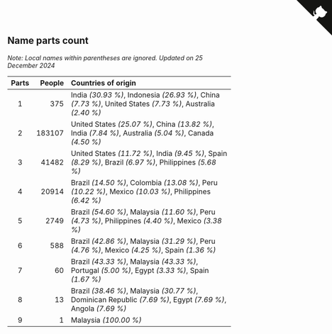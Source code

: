 ## Name parts count

*Note: Local names within parentheses are ignored.*
*Updated on 25 December 2024*

| Parts | People | Countries of origin |
| :--: | ---: | :--- |
| 1 | 375 | India *(30.93 %)*, Indonesia *(26.93 %)*, China *(7.73 %)*, United States *(7.73 %)*, Australia *(2.40 %)* |
| 2 | 183107 | United States *(25.07 %)*, China *(13.82 %)*, India *(7.84 %)*, Australia *(5.04 %)*, Canada *(4.50 %)* |
| 3 | 41482 | United States *(11.72 %)*, India *(9.45 %)*, Spain *(8.29 %)*, Brazil *(6.97 %)*, Philippines *(5.68 %)* |
| 4 | 20914 | Brazil *(14.50 %)*, Colombia *(13.08 %)*, Peru *(10.22 %)*, Mexico *(10.03 %)*, Philippines *(6.42 %)* |
| 5 | 2749 | Brazil *(54.60 %)*, Malaysia *(11.60 %)*, Peru *(4.73 %)*, Philippines *(4.40 %)*, Mexico *(3.38 %)* |
| 6 | 588 | Brazil *(42.86 %)*, Malaysia *(31.29 %)*, Peru *(4.76 %)*, Mexico *(4.25 %)*, Spain *(1.36 %)* |
| 7 | 60 | Brazil *(43.33 %)*, Malaysia *(43.33 %)*, Portugal *(5.00 %)*, Egypt *(3.33 %)*, Spain *(1.67 %)* |
| 8 | 13 | Brazil *(38.46 %)*, Malaysia *(30.77 %)*, Dominican Republic *(7.69 %)*, Egypt *(7.69 %)*, Angola *(7.69 %)* |
| 9 | 1 | Malaysia *(100.00 %)* |


<a href="https://github.com/JustinTimeCuber/wca_statistics" class="github-corner" aria-label="View source on Github"><svg width="80" height="80" viewBox="0 0 250 250" style="fill:#151513; color:#fff; position: absolute; top: 0; border: 0; right: 0;" aria-hidden="true"><path d="M0,0 L115,115 L130,115 L142,142 L250,250 L250,0 Z"></path><path d="M128.3,109.0 C113.8,99.7 119.0,89.6 119.0,89.6 C122.0,82.7 120.5,78.6 120.5,78.6 C119.2,72.0 123.4,76.3 123.4,76.3 C127.3,80.9 125.5,87.3 125.5,87.3 C122.9,97.6 130.6,101.9 134.4,103.2" fill="currentColor" style="transform-origin: 130px 106px;" class="octo-arm"></path><path d="M115.0,115.0 C114.9,115.1 118.7,116.5 119.8,115.4 L133.7,101.6 C136.9,99.2 139.9,98.4 142.2,98.6 C133.8,88.0 127.5,74.4 143.8,58.0 C148.5,53.4 154.0,51.2 159.7,51.0 C160.3,49.4 163.2,43.6 171.4,40.1 C171.4,40.1 176.1,42.5 178.8,56.2 C183.1,58.6 187.2,61.8 190.9,65.4 C194.5,69.0 197.7,73.2 200.1,77.6 C213.8,80.2 216.3,84.9 216.3,84.9 C212.7,93.1 206.9,96.0 205.4,96.6 C205.1,102.4 203.0,107.8 198.3,112.5 C181.9,128.9 168.3,122.5 157.7,114.1 C157.9,116.9 156.7,120.9 152.7,124.9 L141.0,136.5 C139.8,137.7 141.6,141.9 141.8,141.8 Z" fill="currentColor" class="octo-body"></path></svg></a><style>.github-corner:hover .octo-arm{animation:octocat-wave 560ms ease-in-out}@keyframes octocat-wave{0%,100%{transform:rotate(0)}20%,60%{transform:rotate(-25deg)}40%,80%{transform:rotate(10deg)}}@media (max-width:500px){.github-corner:hover .octo-arm{animation:none}.github-corner .octo-arm{animation:octocat-wave 560ms ease-in-out}}</style>
